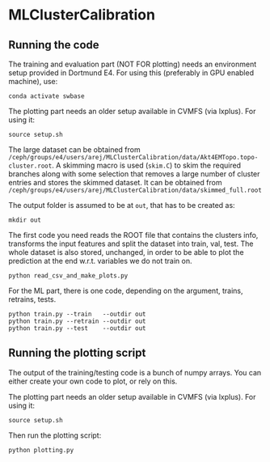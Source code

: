 # MLClusterCalibration

## Running the code

The training and evaluation part (NOT FOR plotting) needs an environment setup provided in Dortmund E4. For using this (preferably in GPU enabled machine), use:
```
conda activate swbase
```

The plotting part needs an older setup available in CVMFS (via lxplus). For using it:
```
source setup.sh
```

The large dataset can be obtained from `/ceph/groups/e4/users/arej/MLClusterCalibration/data/Akt4EMTopo.topo-cluster.root`. A skimming macro is used (`skim.C`) to skim the required branches along with some selection that removes a large number of cluster entries and stores the skimmed dataset. It can be obtained from `/ceph/groups/e4/users/arej/MLClusterCalibration/data/skimmed_full.root`

The output folder is assumed to be at `out`, that has to be created as:
```
mkdir out
```

The first code you need reads the ROOT file that contains the clusters info, transforms the input features and split the dataset into train, val, test.
The whole dataset is also stored, unchanged, in order to be able to plot the prediction at the end w.r.t. variables we do not train on.
```
python read_csv_and_make_plots.py
```


For the ML part, there is one code, depending on the argument, trains, retrains, tests.

```
python train.py --train   --outdir out
python train.py --retrain --outdir out
python train.py --test    --outdir out
```


## Running the plotting script

The output of the training/testing code is a bunch of numpy arrays. You can either create your own code to plot, or rely on this.

The plotting part needs an older setup available in CVMFS (via lxplus). For using it:
```
source setup.sh
```

Then run the plotting script:
```
python plotting.py
```
